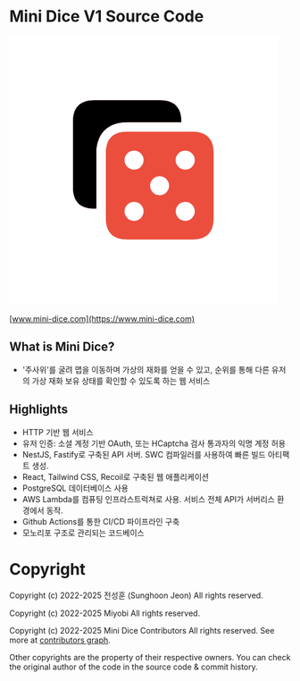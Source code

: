 # Mini Dice V1 Source Code

[![Mini Dice Logo](./md/logo.png)](https://www.mini-dice.com)

[www.mini-dice.com](https://www.mini-dice.com)

## What is Mini Dice?

- '주사위'를 굴려 맵을 이동하며 가상의 재화를 얻을 수 있고, 순위를 통해 다른 유저의 가상 재화 보유 상태를 확인할 수 있도록 하는 웹 서비스

## Highlights

- HTTP 기반 웹 서비스
- 유저 인증: 소셜 계정 기반 OAuth, 또는 HCaptcha 검사 통과자의 익명 계정 허용
- NestJS, Fastify로 구축된 API 서버. SWC 컴파일러를 사용하여 빠른 빌드 아티팩트 생성.
- React, Tailwind CSS, Recoil로 구축된 웹 애플리케이션
- PostgreSQL 데이터베이스 사용
- AWS Lambda를 컴퓨팅 인프라스트럭쳐로 사용. 서비스 전체 API가 서버리스 환경에서 동작.
- Github Actions를 통한 CI/CD 파이프라인 구축
- 모노리포 구조로 관리되는 코드베이스

# Copyright

Copyright (c) 2022-2025 전성훈 (Sunghoon Jeon) All rights reserved.

Copyright (c) 2022-2025 Miyobi All rights reserved.

Copyright (c) 2022-2025 Mini Dice Contributors All rights reserved. See more at [contributors graph](https://github.com/atjsh/mini-dice-v1/graphs/contributors).

Other copyrights are the property of their respective owners. You can check the original author of the code in the source code & commit history.
